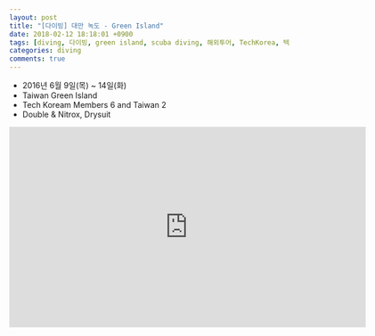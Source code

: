 ```yaml
---
layout: post
title: "[다이빙] 대만 녹도 - Green Island"
date: 2018-02-12 18:18:01 +0900
tags: [diving, 다이빙, green island, scuba diving, 해외투어, TechKorea, 텍코리아, GUE]
categories: diving
comments: true
---
```


* 2016년 6월 9일(목) ~ 14일(화)
* Taiwan Green Island
* Tech Koream Members 6 and Taiwan 2
* Double & Nitrox, Drysuit 


<center><iframe width="640" height="360" src="https://www.youtube.com/embed/HDsiXttfFkQ?rel=0" frameborder="0" allow="autoplay; encrypted-media" allowfullscreen></iframe></center>